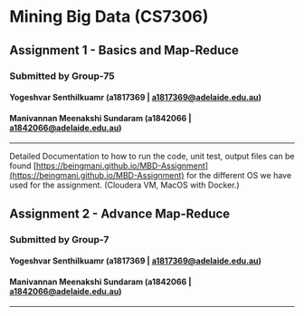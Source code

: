 # Mining Big Data (CS7306) 

## Assignment 1 - Basics and Map-Reduce

### Submitted by Group-75
#### Yogeshvar Senthilkuamr (a1817369 | a1817369@adelaide.edu.au)
#### Manivannan Meenakshi Sundaram (a1842066 | a1842066@adelaide.edu.au)

--- 


Detailed Documentation to how to run the code, unit test, output files can be found [https://beingmani.github.io/MBD-Assignment](https://beingmani.github.io/MBD-Assignment) for the different OS we have used for the assignment. (Cloudera VM, MacOS with Docker.) 

## Assignment 2 - Advance Map-Reduce

### Submitted by Group-7
#### Yogeshvar Senthilkuamr (a1817369 | a1817369@adelaide.edu.au)
#### Manivannan Meenakshi Sundaram (a1842066 | a1842066@adelaide.edu.au) 

--- 


